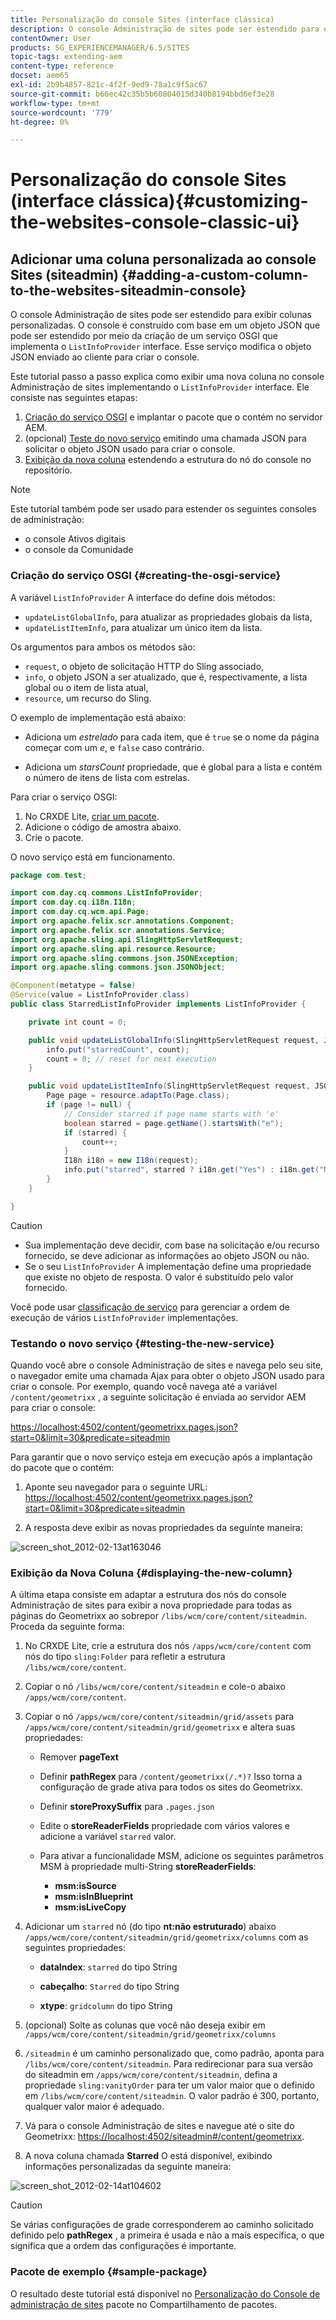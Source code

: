```yaml
---
title: Personalização do console Sites (interface clássica)
description: O console Administração de sites pode ser estendido para exibir colunas personalizadas
contentOwner: User
products: SG_EXPERIENCEMANAGER/6.5/SITES
topic-tags: extending-aem
content-type: reference
docset: aem65
exl-id: 2b9b4857-821c-4f2f-9ed9-78a1c9f5ac67
source-git-commit: b66ec42c35b5b60804015d340b8194bbd6ef3e28
workflow-type: tm+mt
source-wordcount: '779'
ht-degree: 0%

---
```


# Personalização do console Sites (interface clássica){#customizing-the-websites-console-classic-ui}

## Adicionar uma coluna personalizada ao console Sites (siteadmin) {#adding-a-custom-column-to-the-websites-siteadmin-console}

O console Administração de sites pode ser estendido para exibir colunas personalizadas. O console é construído com base em um objeto JSON que pode ser estendido por meio da criação de um serviço OSGI que implementa o `ListInfoProvider` interface. Esse serviço modifica o objeto JSON enviado ao cliente para criar o console.

Este tutorial passo a passo explica como exibir uma nova coluna no console Administração de sites implementando o `ListInfoProvider` interface. Ele consiste nas seguintes etapas:

1. [Criação do serviço OSGI](#creating-the-osgi-service) e implantar o pacote que o contém no servidor AEM.
1. (opcional) [Teste do novo serviço](#testing-the-new-service) emitindo uma chamada JSON para solicitar o objeto JSON usado para criar o console.
1. [Exibição da nova coluna](#displaying-the-new-column) estendendo a estrutura do nó do console no repositório.

>[!NOTE]
>
>Este tutorial também pode ser usado para estender os seguintes consoles de administração:
>
>* o console Ativos digitais
>* o console da Comunidade
>

### Criação do serviço OSGI {#creating-the-osgi-service}

A variável `ListInfoProvider` A interface do define dois métodos:

* `updateListGlobalInfo`, para atualizar as propriedades globais da lista,
* `updateListItemInfo`, para atualizar um único item da lista.

Os argumentos para ambos os métodos são:

* `request`, o objeto de solicitação HTTP do Sling associado,
* `info`, o objeto JSON a ser atualizado, que é, respectivamente, a lista global ou o item de lista atual,
* `resource`, um recurso do Sling.

O exemplo de implementação está abaixo:

* Adiciona um *estrelado* para cada item, que é `true` se o nome da página começar com um *e*, e `false` caso contrário.

* Adiciona um *starsCount* propriedade, que é global para a lista e contém o número de itens de lista com estrelas.

Para criar o serviço OSGI:

1. No CRXDE Lite, [criar um pacote](/help/sites-developing/developing-with-crxde-lite.md#managing-a-bundle).
1. Adicione o código de amostra abaixo.
1. Crie o pacote.

O novo serviço está em funcionamento.

```java
package com.test;

import com.day.cq.commons.ListInfoProvider;
import com.day.cq.i18n.I18n;
import com.day.cq.wcm.api.Page;
import org.apache.felix.scr.annotations.Component;
import org.apache.felix.scr.annotations.Service;
import org.apache.sling.api.SlingHttpServletRequest;
import org.apache.sling.api.resource.Resource;
import org.apache.sling.commons.json.JSONException;
import org.apache.sling.commons.json.JSONObject;

@Component(metatype = false)
@Service(value = ListInfoProvider.class)
public class StarredListInfoProvider implements ListInfoProvider {

    private int count = 0;

    public void updateListGlobalInfo(SlingHttpServletRequest request, JSONObject info, Resource resource) throws JSONException {
        info.put("starredCount", count);
        count = 0; // reset for next execution
    }

    public void updateListItemInfo(SlingHttpServletRequest request, JSONObject info, Resource resource) throws JSONException {
        Page page = resource.adaptTo(Page.class);
        if (page != null) {
            // Consider starred if page name starts with 'e'
            boolean starred = page.getName().startsWith("e");
            if (starred) {
                count++;
            }
            I18n i18n = new I18n(request);
            info.put("starred", starred ? i18n.get("Yes") : i18n.get("No"));
        }
    }

}
```

>[!CAUTION]
>
>* Sua implementação deve decidir, com base na solicitação e/ou recurso fornecido, se deve adicionar as informações ao objeto JSON ou não.
>* Se o seu `ListInfoProvider` A implementação define uma propriedade que existe no objeto de resposta. O valor é substituído pelo valor fornecido.
>
>  Você pode usar [classificação de serviço](https://docs.osgi.org/javadoc/r2/org/osgi/framework/Constants.html#SERVICE_RANKING) para gerenciar a ordem de execução de vários `ListInfoProvider` implementações.

### Testando o novo serviço {#testing-the-new-service}

Quando você abre o console Administração de sites e navega pelo seu site, o navegador emite uma chamada Ajax para obter o objeto JSON usado para criar o console. Por exemplo, quando você navega até a variável `/content/geometrixx` , a seguinte solicitação é enviada ao servidor AEM para criar o console:

[https://localhost:4502/content/geometrixx.pages.json?start=0&amp;limit=30&amp;predicate=siteadmin](https://localhost:4502/content/geometrixx.pages.json?start=0&amp;limit=30&amp;predicate=siteadmin)

Para garantir que o novo serviço esteja em execução após a implantação do pacote que o contém:

1. Aponte seu navegador para o seguinte URL:
   [https://localhost:4502/content/geometrixx.pages.json?start=0&amp;limit=30&amp;predicate=siteadmin](https://localhost:4502/content/geometrixx.pages.json?start=0&amp;limit=30&amp;predicate=siteadmin)

1. A resposta deve exibir as novas propriedades da seguinte maneira:

![screen_shot_2012-02-13at163046](assets/screen_shot_2012-02-13at163046.png)

### Exibição da Nova Coluna {#displaying-the-new-column}

A última etapa consiste em adaptar a estrutura dos nós do console Administração de sites para exibir a nova propriedade para todas as páginas do Geometrixx ao sobrepor `/libs/wcm/core/content/siteadmin`. Proceda da seguinte forma:

1. No CRXDE Lite, crie a estrutura dos nós `/apps/wcm/core/content` com nós do tipo `sling:Folder` para refletir a estrutura `/libs/wcm/core/content`.

1. Copiar o nó `/libs/wcm/core/content/siteadmin` e cole-o abaixo `/apps/wcm/core/content`.

1. Copiar o nó `/apps/wcm/core/content/siteadmin/grid/assets` para `/apps/wcm/core/content/siteadmin/grid/geometrixx` e altera suas propriedades:

   * Remover **pageText**

   * Definir **pathRegex** para `/content/geometrixx(/.*)?`
Isso torna a configuração de grade ativa para todos os sites do Geometrixx.

   * Definir **storeProxySuffix** para `.pages.json`

   * Edite o **storeReaderFields** propriedade com vários valores e adicione a variável `starred` valor.

   * Para ativar a funcionalidade MSM, adicione os seguintes parâmetros MSM à propriedade multi-String **storeReaderFields**:

      * **msm:isSource**
      * **msm:isInBlueprint**
      * **msm:isLiveCopy**

1. Adicionar um `starred` nó (do tipo **nt:não estruturado**) abaixo `/apps/wcm/core/content/siteadmin/grid/geometrixx/columns` com as seguintes propriedades:

   * **dataIndex**: `starred` do tipo String

   * **cabeçalho**: `Starred` do tipo String

   * **xtype**: `gridcolumn` do tipo String

1. (opcional) Solte as colunas que você não deseja exibir em `/apps/wcm/core/content/siteadmin/grid/geometrixx/columns`

1. `/siteadmin` é um caminho personalizado que, como padrão, aponta para `/libs/wcm/core/content/siteadmin`.
Para redirecionar para sua versão do siteadmin em `/apps/wcm/core/content/siteadmin`, defina a propriedade `sling:vanityOrder` para ter um valor maior que o definido em `/libs/wcm/core/content/siteadmin`. O valor padrão é 300, portanto, qualquer valor maior é adequado.

1. Vá para o console Administração de sites e navegue até o site do Geometrixx:
   [https://localhost:4502/siteadmin#/content/geometrixx](https://localhost:4502/siteadmin#/content/geometrixx).

1. A nova coluna chamada **Starred** O está disponível, exibindo informações personalizadas da seguinte maneira:

![screen_shot_2012-02-14at104602](assets/screen_shot_2012-02-14at104602.png)

>[!CAUTION]
>
>Se várias configurações de grade corresponderem ao caminho solicitado definido pelo **pathRegex** , a primeira é usada e não a mais específica, o que significa que a ordem das configurações é importante.

### Pacote de exemplo {#sample-package}

O resultado deste tutorial está disponível no [Personalização do Console de administração de sites](https://localhost:4502/crx/packageshare/index.html/content/marketplace/marketplaceProxy.html?packagePath=/content/companies/public/adobe/packages/helper/customizing-siteadmin) pacote no Compartilhamento de pacotes.
